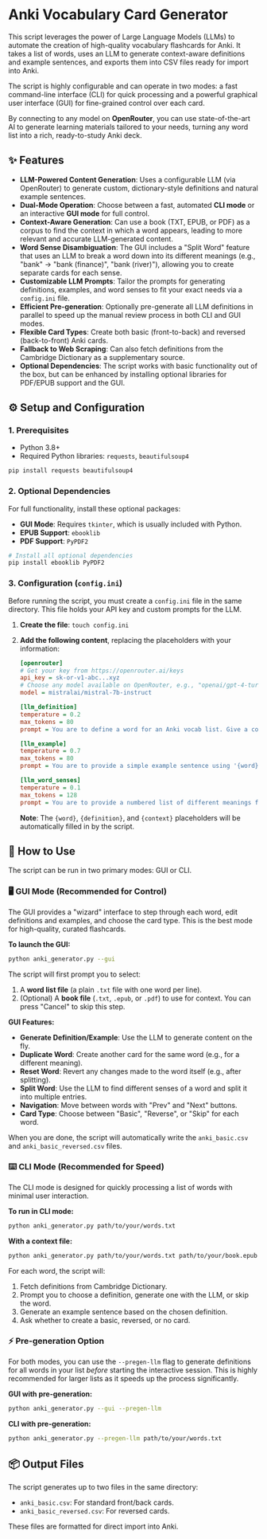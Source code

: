 # Anki Vocabulary Card Generator

This script leverages the power of Large Language Models (LLMs) to automate the creation of high-quality vocabulary flashcards for Anki. It takes a list of words, uses an LLM to generate context-aware definitions and example sentences, and exports them into CSV files ready for import into Anki.

The script is highly configurable and can operate in two modes: a fast command-line interface (CLI) for quick processing and a powerful graphical user interface (GUI) for fine-grained control over each card.

By connecting to any model on **OpenRouter**, you can use state-of-the-art AI to generate learning materials tailored to your needs, turning any word list into a rich, ready-to-study Anki deck.

## ✨ Features

*   **LLM-Powered Content Generation**: Uses a configurable LLM (via OpenRouter) to generate custom, dictionary-style definitions and natural example sentences.
*   **Dual-Mode Operation**: Choose between a fast, automated **CLI mode** or an interactive **GUI mode** for full control.
*   **Context-Aware Generation**: Can use a book (TXT, EPUB, or PDF) as a corpus to find the context in which a word appears, leading to more relevant and accurate LLM-generated content.
*   **Word Sense Disambiguation**: The GUI includes a "Split Word" feature that uses an LLM to break a word down into its different meanings (e.g., "bank" -> "bank (finance)", "bank (river)"), allowing you to create separate cards for each sense.
*   **Customizable LLM Prompts**: Tailor the prompts for generating definitions, examples, and word senses to fit your exact needs via a `config.ini` file.
*   **Efficient Pre-generation**: Optionally pre-generate all LLM definitions in parallel to speed up the manual review process in both CLI and GUI modes.
*   **Flexible Card Types**: Create both basic (front-to-back) and reversed (back-to-front) Anki cards.
*   **Fallback to Web Scraping**: Can also fetch definitions from the Cambridge Dictionary as a supplementary source.
*   **Optional Dependencies**: The script works with basic functionality out of the box, but can be enhanced by installing optional libraries for PDF/EPUB support and the GUI.

## ⚙️ Setup and Configuration

### 1. Prerequisites

*   Python 3.8+
*   Required Python libraries: `requests`, `beautifulsoup4`

```bash
pip install requests beautifulsoup4
```

### 2. Optional Dependencies

For full functionality, install these optional packages:

*   **GUI Mode**: Requires `tkinter`, which is usually included with Python.
*   **EPUB Support**: `ebooklib`
*   **PDF Support**: `PyPDF2`

```bash
# Install all optional dependencies
pip install ebooklib PyPDF2
```

### 3. Configuration (`config.ini`)

Before running the script, you must create a `config.ini` file in the same directory. This file holds your API key and custom prompts for the LLM.

1.  **Create the file**: `touch config.ini`
2.  **Add the following content**, replacing the placeholders with your information:

    ```ini
    [openrouter]
    # Get your key from https://openrouter.ai/keys
    api_key = sk-or-v1-abc...xyz
    # Choose any model available on OpenRouter, e.g., "openai/gpt-4-turbo"
    model = mistralai/mistral-7b-instruct

    [llm_definition]
    temperature = 0.2
    max_tokens = 80
    prompt = You are to define a word for an Anki vocab list. Give a concise dictionary-style definition for '{word}'. Please make sure the definition does not contain any words which may be non-trivial themselves. The context in which it appears is given. Do not include the word in the definition. You may include multiple definitions in a numbered list if appropriate. If and only if there are common synonyms, please provide them prepended by 'syn: ' at the end seperated by commas.

    [llm_example]
    temperature = 0.7
    max_tokens = 80
    prompt = You are to provide a simple example sentence using '{word}' for an Anki vocab list. The definition is: '{definition}'. Write one natural, concise and simple example sentence that aligns with this specific meaning. Do not include any other words in the sentence which may be non-trivial. React only with the sentence. If context is provided, consider it: {context}

    [llm_word_senses]
    temperature = 0.1
    max_tokens = 128
    prompt = You are to provide a numbered list of different meanings for the word '{word}' given its definition: '{definition}', each with a concise label in parentheses. For example, for 'bank', you might write: 1. bank (finance) 2. bank (river) 3. bank (aviation) Please provide the numbered list for '{word}'. Please only provide the core senses, nothing redundant.
    ```

    **Note**: The `{word}`, `{definition}`, and `{context}` placeholders will be automatically filled in by the script.

## 🚀 How to Use

The script can be run in two primary modes: GUI or CLI.

### 🖥️ GUI Mode (Recommended for Control)

The GUI provides a "wizard" interface to step through each word, edit definitions and examples, and choose the card type. This is the best mode for high-quality, curated flashcards.

**To launch the GUI:**

```bash
python anki_generator.py --gui
```

The script will first prompt you to select:
1.  A **word list file** (a plain `.txt` file with one word per line).
2.  (Optional) A **book file** (`.txt`, `.epub`, or `.pdf`) to use for context. You can press "Cancel" to skip this step.

 <!-- Placeholder: Add a screenshot of your GUI here -->

**GUI Features:**
*   **Generate Definition/Example**: Use the LLM to generate content on the fly.
*   **Duplicate Word**: Create another card for the same word (e.g., for a different meaning).
*   **Reset Word**: Revert any changes made to the word itself (e.g., after splitting).
*   **Split Word**: Use the LLM to find different senses of a word and split it into multiple entries.
*   **Navigation**: Move between words with "Prev" and "Next" buttons.
*   **Card Type**: Choose between "Basic", "Reverse", or "Skip" for each word.

When you are done, the script will automatically write the `anki_basic.csv` and `anki_basic_reversed.csv` files.

### ⌨️ CLI Mode (Recommended for Speed)

The CLI mode is designed for quickly processing a list of words with minimal user interaction.

**To run in CLI mode:**

```bash
python anki_generator.py path/to/your/words.txt
```

**With a context file:**

```bash
python anki_generator.py path/to/your/words.txt path/to/your/book.epub
```

For each word, the script will:
1.  Fetch definitions from Cambridge Dictionary.
2.  Prompt you to choose a definition, generate one with the LLM, or skip the word.
3.  Generate an example sentence based on the chosen definition.
4.  Ask whether to create a basic, reversed, or no card.

### ⚡ Pre-generation Option

For both modes, you can use the `--pregen-llm` flag to generate definitions for all words in your list *before* starting the interactive session. This is highly recommended for larger lists as it speeds up the process significantly.

**GUI with pre-generation:**
```bash
python anki_generator.py --gui --pregen-llm
```

**CLI with pre-generation:**
```bash
python anki_generator.py --pregen-llm path/to/your/words.txt
```

## 📦 Output Files

The script generates up to two files in the same directory:
*   `anki_basic.csv`: For standard front/back cards.
*   `anki_basic_reversed.csv`: For reversed cards.

These files are formatted for direct import into Anki.
